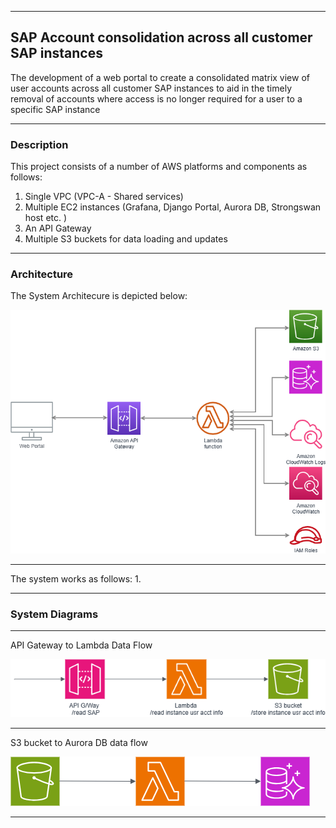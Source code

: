 

---

## SAP Account consolidation across all customer SAP instances

The development of a web portal to create a consolidated matrix view of user accounts across all customer SAP instances to aid in the timely removal of accounts where access is no longer required for a user to a specific SAP instance

---

### Description

This project consists of a number of AWS platforms and components as follows:
1. Single VPC (VPC-A - Shared services)
2. Multiple EC2 instances (Grafana, Django Portal, Aurora DB, Strongswan host etc. )
3. An API Gateway
4. Multiple S3 buckets for data loading and updates

---

### Architecture

The System Architecure is depicted below:

<img src="./SAP-Accounts.png">

---

The system works as follows:
1.  

---

### System Diagrams

---

API Gateway to Lambda Data Flow

<img src="./API2S3.png">
   
---

S3 bucket to Aurora DB data flow

<img src="./S3toAurora.png">

---
